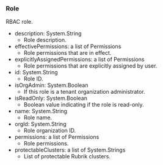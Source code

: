 ### Role
RBAC role.

- description: System.String
  - Role description.
- effectivePermissions: a list of Permissions
  - Role permissions that are in effect.
- explicitlyAssignedPermissions: a list of Permissions
  - Role permissions that are explicitly assigned by user.
- id: System.String
  - Role ID.
- isOrgAdmin: System.Boolean
  - If this role is a tenant organization administrator.
- isReadOnly: System.Boolean
  - Boolean value indicating if the role is read-only.
- name: System.String
  - Role name.
- orgId: System.String
  - Role organization ID.
- permissions: a list of Permissions
  - Role permissions.
- protectableClusters: a list of System.Strings
  - List of protectable Rubrik clusters.

